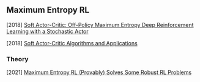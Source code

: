 ## Maximum Entropy RL

[2018] [Soft Actor-Critic: Off-Policy Maximum Entropy Deep Reinforcement Learning with a Stochastic Actor](https://arxiv.org/abs/1801.01290)

[2018] [Soft Actor-Critic Algorithms and Applications](https://arxiv.org/abs/1812.05905)



### Theory

[2021] [Maximum Entropy RL (Provably) Solves Some Robust RL Problems](https://arxiv.org/abs/2103.06257)